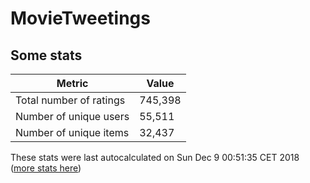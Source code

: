 # MovieTweetings
## Some stats

Metric | Value
--- | ---
Total number of ratings                 | 745,398
Number of unique users                  | 55,511
Number of unique items                  | 32,437
These stats were last autocalculated on Sun Dec 9 00:51:35 CET 2018  ([more stats here](./stats.md))

